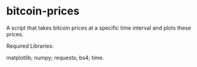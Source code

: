 # bitcoin-prices

A script that takes bitcoin prices at a specific time interval and plots these prices.

Required Libraries:

matplotlib;
numpy;
requests;
bs4;
time.
